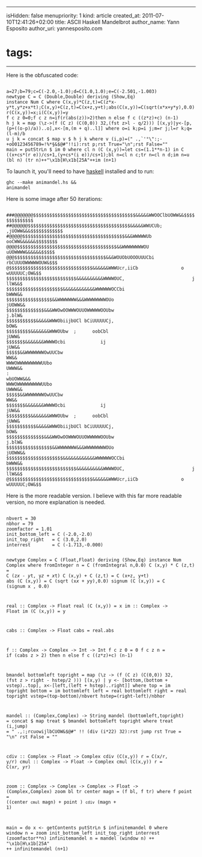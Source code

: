 -----
isHidden:       false
menupriority:   1
kind:           article
created_at:     2011-07-10T12:41:26+02:00
title: ASCII Haskell Mandelbrot
author_name: Yann Esposito
author_uri: yannesposito.com
# tags:
-----
Here is the obfuscated code:

<code class="zsh" file="animandel.hs">
a=27;b=79;c=C(-2.0,-1.0);d=C(1.0,1.0);e=C(-2.501,-1.003)
newtype C = C (Double,Double) deriving (Show,Eq)
instance Num C where C(x,y)*C(z,t)=C(z*x-y*t,y*z+x*t);C(x,y)+C(z,t)=C(x+z,y+t);abs(C(x,y))=C(sqrt(x*x+y*y),0.0)
r(C(x,y))=x;i(C(x,y))=y
f c z 0=0;f c z n=if(r(abs(z))>2)then n else f c ((z*z)+c) (n-1)
h j k = map (\z->(f (C z) (C(0,0)) 32,(fst z>l - q/2))) [(x,y)|y<-[p,(p+((o-p)/a))..o],x<-[m,(m + q)..l]] where o=i k;p=i j;m=r j;l=r k;q=(l-m)/b
u j k = concat $ map v $ h j k where v (i,p)=(" .,`'°\":;-+oO0123456789=!%*§&$@#"!!i):rst p;rst True="\n";rst False=""
main = putStrLn $ im 0 where cl n (C (x,y))=let cs=(1.1**n-1) in C ((x+cs*(r e))/cs+1,(y+cs*(i e))/cs+1);bl n=cl n c;tr n=cl n d;im n=u (bl n) (tr n)++"\x1b[H\x1b[25A"++im (n+1)
</code>

To launch it, you'll need to have [haskell](http://haskell.org) installed and to run:

<code class="zsh">ghc --make animandel.hs && animandel</code>

Here is some image after 50 iterations:

<code class="zsh">
###@@@@@@@$$$$$$$$$$$$$$$$$$$$$$$$$$$$$$$$$$$$$$&&&&&WWOOClbUOWW&&$$$$$$$$$$$$$$
##@@@@@@$$$$$$$$$$$$$$$$$$$$$$$$$$$$$$$$$$$$$$&&&&&WWUCUb; ,jUOWW&&&$$$$$$$$$$$$
#@@@@@$$$$$$$$$$$$$$$$$$$$$$$$$$$$$$$$$$$$$$&&&WWWWWUb       ooCWW&&&&&&$$$$$$$$
@@@@$$$$$$$$$$$$$$$$$$$$$$$$$$$$$$$$$$$$$&&WWWWWWWWOU         uUOWWWW&&&&&&$$$$$
@@@$$$$$$$$$$$$$$$$$$$$$$$$$$$$$$$$$$&&&WOUObUOOOUUUCbi      rbCUUUOWWWWWOUW&$$$
@$$$$$$$$$$$$$$$$$$$$$$$$$$$$$$$&&&&&&WWWUcr,iiCb                o wUUUUUC;OW&$$
$$$$$$$$$$$$$$$$$$$$$$$$$$&&&&&&&&&&WWWWOUC,                         j    llW&&$
$$$$$$$$$$$$$$$$$$$$$&&&&&&&&&&&&WWWWWWOCCbi                              bWWW&&
$$$$$$$$$$$$$$$$$&&WWWWWWW&&&WWWWWWWWOUo                                 jUOWW&&
$$$$$$$$$$$$$$&&&WWOwOOWWWOUUOWWWWWOOUbw                                  j.blW&
$$$$$$$$$$$&&&&&WWWObiijbUCl bCiUUUUUCj,                                    bOW&
$$$$$$$$$&&&&&&&WWWOUbw  ;      oobCbl                                     jUWW&
$$$$$$$&&&&&&&WWWWOcbi             ij                                      jUW&&
$$$$$&&WWWWWWWOwUUCbw                                                       WW&&
WWWOWWWWWWWWWUUbo                                                         UWWW&&
:                                                                      wbUOWW&&&
WWWOWWWWWWWWWUUbo                                                         UWWW&&
$$$$$&&WWWWWWWOwUUCbw                                                       WW&&
$$$$$$$&&&&&&&WWWWOcbi             ij                                      jUW&&
$$$$$$$$$&&&&&&&WWWOUbw  ;      oobCbl                                     jUWW&
$$$$$$$$$$$&&&&&WWWObiijbUCl bCiUUUUUCj,                                    bOW&
$$$$$$$$$$$$$$&&&WWOwOOWWWOUUOWWWWWOOUbw                                  j.blW&
$$$$$$$$$$$$$$$$$&&WWWWWWW&&&WWWWWWWWOUo                                 jUOWW&&
$$$$$$$$$$$$$$$$$$$$$&&&&&&&&&&&&WWWWWWOCCbi                              bWWW&&
$$$$$$$$$$$$$$$$$$$$$$$$$$&&&&&&&&&&WWWWOUC,                         j    llW&&$
@$$$$$$$$$$$$$$$$$$$$$$$$$$$$$$$&&&&&&WWWUcr,iiCb                o wUUUUUC;OW&$$
</code>

Here is the more readable version. I believe with this far more readable version, no more explanation is needed.

<code class="zsh">
nbvert = 30
nbhor = 79
zoomfactor = 1.01
init_bottom_left = C (-2.0,-2.0)
init_top_right   = C (3.0,2.0)
interrest        = C (-1.713,-0.000)

newtype Complex = C (Float,Float) deriving (Show,Eq)
instance Num Complex where
    fromInteger n     = C (fromIntegral n,0.0)
    C (x,y) * C (z,t) = C (z*x - y*t, y*z + x*t)
    C (x,y) + C (z,t) = C (x+z, y+t)
    abs (C (x,y))     = C (sqrt (x*x + y*y),0.0)
    signum (C (x,y))  = C (signum x , 0.0)

real :: Complex -> Float
real (C (x,y))    = x
im :: Complex -> Float
im   (C (x,y))    = y

cabs :: Complex -> Float
cabs = real.abs

f :: Complex -> Complex -> Int -> Int
f c z 0 = 0
f c z n = if (cabs z > 2) then n else f c ((z*z)+c) (n-1) 


bmandel bottomleft topright = map (\z -> (f (C z) (C(0,0)) 32, (fst z > right - hstep/2 ))) [(x,y) | y <- [bottom,(bottom + vstep)..top], x<-[left,(left + hstep)..right]]
    where
        top = im topright
        bottom = im bottomleft
        left = real bottomleft
        right = real topright
        vstep=(top-bottom)/nbvert
        hstep=(right-left)/nbhor

mandel :: (Complex,Complex) -> String
mandel (bottomleft,topright) = concat $ map treat $ bmandel bottomleft topright
    where
        treat (i,jump) = " .,:;rcuowijlbCUOW&$@#" !! (div (i*22) 32):rst jump
        rst True = "\n"
        rst False = ""

cdiv :: Complex -> Float -> Complex
cdiv (C(x,y)) r = C(x/r, y/r) 
cmul :: Complex -> Float -> Complex
cmul (C(x,y)) r = C(x*r, y*r) 

zoom :: Complex -> Complex -> Complex -> Float -> (Complex,Complex)
zoom bl tr center magn = (f bl, f tr)
    where
        f point = ((center `cmul` magn) + point ) `cdiv` (magn + 1)
    

main = do
    x <- getContents
    putStrLn $ infinitemandel 0
    where
        window n = zoom init_bottom_left init_top_right interrest (zoomfactor**n) 
        infinitemandel n = mandel (window n) ++ "\x1b[H\x1b[25A" ++ infinitemandel (n+1)
</code>
